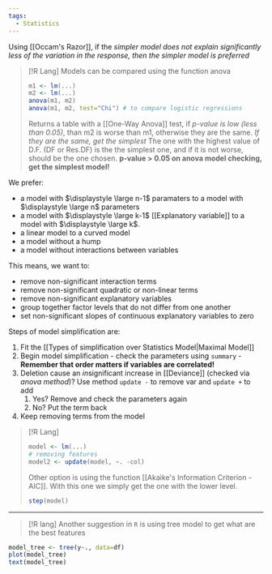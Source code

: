 ```yaml
---
tags:
  - Statistics
---
```

Using [[Occam's Razor]], if the *simpler model does not explain significantly less of the variation in the response, then the simpler model is preferred*

> [!R Lang]
> Models can be compared using the function anova
> ```R
> m1 <- lm(...)
> m2 <- lm(...)
> anova(m1, m2)
> anova(m1, m2, test="Chi") # to compare logistic regressions
>  ```
>  Returns a table with a [[One-Way Anova]] test, if *p-value is low (less than 0.05)*, than m2 is worse than m1, otherwise they are the same. *If they are the same, get the simplest*
>  The one with the highest value of D.F. (DF or Res.DF) is the the simplest one, and if it is not worse, should be the one chosen.
>  **p-value > 0.05 on anova model checking, get the simplest model!**

We prefer:
- a model with $\displaystyle \large n-1$ paramaters to a model with $\displaystyle \large n$ parameters
- a model with $\displaystyle \large k-1$ [[Explanatory variable]] to a model with $\displaystyle \large k$.
- a linear model to a curved model
- a model without a hump
- a model without interactions between variables

This means, we want to:
- remove non-significant interaction terms
- remove non-significant quadratic or non-linear terms
- remove non-significant explanatory variables
- group together factor levels that do not differ from one another
- set non-significant slopes of continuous explanatory variables to zero

Steps of model simplification are:
1. Fit the [[Types of simplification over Statistics Model|Maximal Model]]
2. Begin model simplification - check the parameters using `summary` - **Remember that order matters if variables are correlated!**
3. Deletion cause an *in*significant increase in [[Deviance]] (checked via *anova method*)? Use method `update -` to remove var and `update +` to add
	1. Yes? Remove and check the parameters again
	2. No? Put the term back
4. Keep removing terms from the model

> [!R Lang]
> ```R
> model <- lm(...)
> # removing features
> model2 <- update(model, ~. -col)
> ```
> 
> Other option is using the function [[Akaike's Information Criterion - AIC]]. With this one we simply get the one with the lower level.
> ```R
> step(model)
> ```

---

>[!R lang]
>Another suggestion in `R` is using tree model to get what are the best features
```R
model_tree <- tree(y~., data=df)
plot(model_tree)
text(model_tree)
```